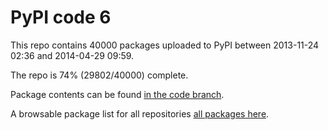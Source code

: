 # PyPI code 6

This repo contains 40000 packages uploaded to PyPI between 
2013-11-24 02:36 and 2014-04-29 09:59.

The repo is 74% (29802/40000) complete.

Package contents can be found [in the code branch](https://github.com/pypi-data/pypi-mirror-6/tree/code/packages).

A browsable package list for all repositories [all packages here](https://pypi-data.github.io/website/repositories/pypi-mirror-6).


